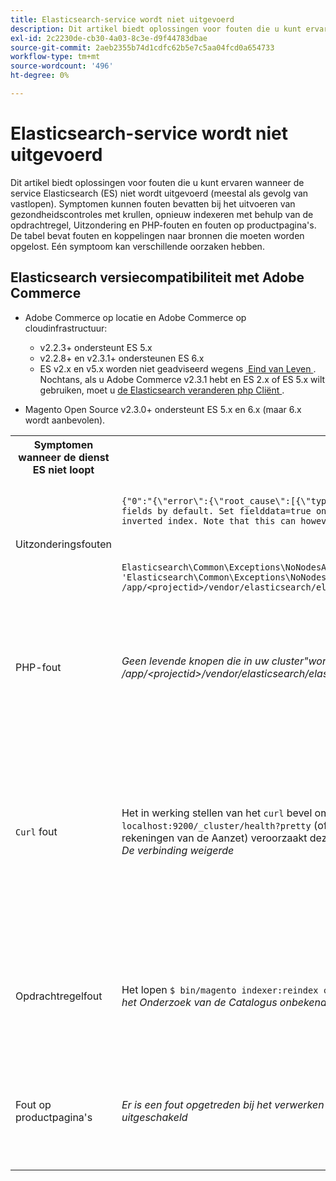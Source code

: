 ```yaml
---
title: Elasticsearch-service wordt niet uitgevoerd
description: Dit artikel biedt oplossingen voor fouten die u kunt ervaren wanneer de service Elasticsearch (ES) niet wordt uitgevoerd (meestal als gevolg van vastlopen). Symptomen kunnen fouten bevatten bij het uitvoeren van gezondheidscontroles met krullen, opnieuw indexeren met behulp van de opdrachtregel, Uitzondering en PHP-fouten en fouten op productpagina's. De tabel bevat fouten en koppelingen naar bronnen die moeten worden opgelost. Eén symptoom kan verschillende oorzaken hebben.
exl-id: 2c2230de-cb30-4a03-8c3e-d9f44783dbae
source-git-commit: 2aeb2355b74d1cdfc62b5e7c5aa04fcd0a654733
workflow-type: tm+mt
source-wordcount: '496'
ht-degree: 0%

---
```


# Elasticsearch-service wordt niet uitgevoerd

Dit artikel biedt oplossingen voor fouten die u kunt ervaren wanneer de service Elasticsearch (ES) niet wordt uitgevoerd (meestal als gevolg van vastlopen). Symptomen kunnen fouten bevatten bij het uitvoeren van gezondheidscontroles met krullen, opnieuw indexeren met behulp van de opdrachtregel, Uitzondering en PHP-fouten en fouten op productpagina&#39;s. De tabel bevat fouten en koppelingen naar bronnen die moeten worden opgelost. Eén symptoom kan verschillende oorzaken hebben.

## Elasticsearch versiecompatibiliteit met Adobe Commerce

* Adobe Commerce op locatie en Adobe Commerce op cloudinfrastructuur:

   * v2.2.3+ ondersteunt ES 5.x
   * v2.2.8+ en v2.3.1+ ondersteunen ES 6.x
   * ES v2.x en v5.x worden niet geadviseerd wegens [&#x200B; Eind van Leven &#x200B;](https://www.elastic.co/support/eol). Nochtans, als u Adobe Commerce v2.3.1 hebt en ES 2.x of ES 5.x wilt gebruiken, moet u [&#x200B; de Elasticsearch veranderen php Cliënt &#x200B;](https://experienceleague.adobe.com/nl/docs/commerce-operations/configuration-guide/search/overview-search).

* Magento Open Source v2.3.0+ ondersteunt ES 5.x en 6.x (maar 6.x wordt aanbevolen).

<table>
<tr>
<th>Symptomen wanneer de dienst ES niet loopt</th>
<th>Details</th>
<th>Bronnen</th>
</tr>
<tr>
<td rowspan="3">Uitzonderingsfouten</td>
</tr>
<tr>
<td>
<code>&lbrace;"0":"&lbrace;\"error\":&lbrace;\"root_cause\":[{\"type\":\"illegal_argument_exception\",\"reason\":\"Fielddata is disabled on text fields by default. Set fielddata=true on [%attribute_code%]] in order to load fielddata in memory by uninverting the inverted index. Note that this can however use significant memory.\"}&rbrack;</code>
</td>
<td>
<a href="https://experienceleague.adobe.com/docs/commerce-knowledge-base/kb/troubleshooting/elasticsearch/elasticsearch-5-is-configured-but-search-page-does-not-load-with-fielddata-is-disabled...-error.html?lang=nl-NL"> Elasticsearch 5 wordt gevormd, maar de onderzoekspagina laadt niet met "de gegevens van het Gebied is gehandicapt..."fout </a> in onze basis van de steunkennis.
</td>
</tr>
<tr>
<td>
<code>Elasticsearch\Common\Exceptions\NoNodesAvailableException: Noticed exception 'Elasticsearch\Common\Exceptions\NoNodesAvailableException' with message 'No alive nodes found in your cluster' in /app/&lt;projectid&gt;/vendor/elasticsearch/elasticsearch/src/Elasticsearch/ConnectionPool/StaticNoPingConnectionPool.php:51</code>
</td>
<td>
Elasticsuite-indices worden niet verwijderd.  Zie <a href="https://experienceleague.adobe.com/docs/commerce-knowledge-base/kb/troubleshooting/elasticsearch/elasticsuite-tracking-indices-causes-problems-with-elasticsearch.html?lang=nl-NL"> ElasticSuite die indexen volgen veroorzaakt problemen met Elasticsearch </a> in onze basis van de steunkennis.
 </td>
</tr>
<tr>
<td>PHP-fout</td>
<td>
<i> Geen levende knopen die in uw cluster"worden gevonden,"1":"#0 /app/&lt;projectid&gt;/vendor/elasticsearch/elasticsearch/src/Elasticsearch/Transport.php</i>
</td>
<td rowspan="4">
<ul>
<li>Bronnen voor onvoldoende schijfruimte:<ul>
<li><a href="https://www.cyberciti.biz/datacenter/linux-unix-bsd-osx-cannot-write-to-hard-disk/">8 tips voor het oplossen van problemen met Linux- en Unix-systemen op de vaste schijf, zoals de schijf vol of kan niet naar de schijf schrijven</a></li>
<li><a href="https://serverfault.com/questions/315181/df-says-disk-is-full-but-it-is-not">serverfout: df zegt dat de schijf vol is, maar niet</a></li>
<li><a href="https://unix.stackexchange.com/questions/125429/tracking-down-where-disk-space-has-gone-on-linux">unix.stackexchange.com: Waar is de schijfruimte gebleven voor Linux?</a></li>
<li>Logbestanden worden niet regelmatig genoeg gearchiveerd. Zie <a href="https://experienceleague.adobe.com/nl/docs/commerce-admin/systems/action-logs/action-log-archive"> het Archief van het Logboek </a> in onze ontwikkelaardocumentatie vormen.</li>
<li>Bestandssysteemmappen zijn niet geoptimaliseerd. Zie <a href="https://experienceleague.adobe.com/nl/docs/commerce-admin/systems/tools/developer-tools#resource-file-optimization"> Optimalisering van het Dossier </a> in onze ontwikkelaarsdocumentatie.</li>
<li>Als de oplossingen in de bovenstaande documentatie het probleem niet oplossen, kunt u contact opnemen met het accountteam van de Adobe om extra opslagruimte aan te vragen.</li>
</ul>
</li>
<li>Als uw schijf niet uit opslag maar u nog de foutenmeldingen in de linkerkolom heeft gekregen, <a href="/help/help-center-guide/help-center/magento-help-center-user-guide.md#submit-ticket"> een steunkaartje </a> voorleggen.</li>
</ul>
<ul>
<li>Zie <a href="https://experienceleague.adobe.com/docs/commerce-knowledge-base/kb/troubleshooting/elasticsearch/elasticsuite-tracking-indices-causes-problems-with-elasticsearch.html?lang=nl-NL"> ElasticSuite die indexen volgen veroorzaakt problemen met Elasticsearch </a> in onze basis van de steunkennis.
</li>
</ul>
</td>
</tr>
<tr>
<td><code>Curl</code> fout</td>
<td>Het in werking stellen van het <code>curl</code> bevel om de gezondheid van de Elasticsearch te controleren:<code>curl -m1 localhost:9200/_cluster/health?pretty</code> (of <code>curl -m1 elasticsearch.internal:9200/_cluster/health?pretty</code> voor de rekeningen van de Aanzet) veroorzaakt deze fout: <i> Fout: krulling: (7) Kon er niet in om met localhost haven 9200 te verbinden: De verbinding weigerde </i> </td>
</tr>
<tr>
<td>Opdrachtregelfout</td>
<td>Het lopen <code>$ bin/magento indexer:reindex catalogsearch_fulltext</code> veroorzaakt deze fout <i> het proces van de indexeerder van het Onderzoek van de Catalogus onbekende fout:
        Geen levende knopen die in uw cluster worden gevonden </i>
</td>
</tr>
<tr>
<td>Fout op productpagina's
</td>
<td><i>Er is een fout opgetreden bij het verwerken van uw verzoek.
      Afdrukken met uitzondering is om beveiligingsredenen standaard uitgeschakeld</code></i>
</tr>
</table>
